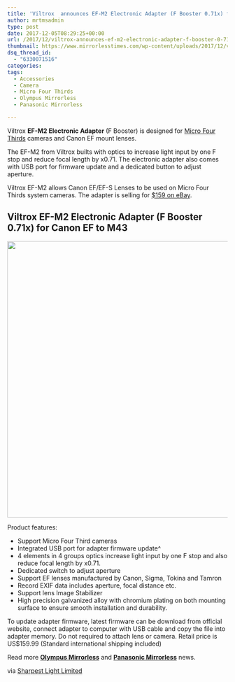 ```yaml
---
title: 'Viltrox  announces EF-M2 Electronic Adapter (F Booster 0.71x) for Canon EF to MFT'
author: mrtmsadmin
type: post
date: 2017-12-05T08:29:25+00:00
url: /2017/12/viltrox-announces-ef-m2-electronic-adapter-f-booster-0-71x-canon-ef-mft/
thumbnail: https://www.mirrorlesstimes.com/wp-content/uploads/2017/12/viltrox-announces-ef-m2-electronic-adapter-f-booster-0-71x-canon-ef-mft.jpg
dsq_thread_id:
  - "6330071516"
categories:
tags:
  - Accessories
  - Camera
  - Micro Four Thirds
  - Olympus Mirrorless
  - Panasonic Mirrorless

---
```

Viltrox **EF-M2 Electronic Adapter** (F Booster) is designed for <a href="https://www.mirrorlesstimes.com/tags/micro-four-thirds/" target="_blank" rel="noopener">Micro Four Thirds</a> cameras and Canon EF mount lenses.

The EF-M2 from Viltrox builts with optics to increase light input by one F stop and reduce focal length by x0.71. The electronic adapter also comes with USB port for firmware update and a dedicated button to adjust aperture.

Viltrox EF-M2 allows Canon EF/EF-S Lenses to be used on Micro Four Thirds system cameras. The adapter is selling for <a href="http://rover.ebay.com/rover/1/711-53200-19255-0/1?icep_ff3=9&pub=5575061265&toolid=10001&campid=5337389939&customid=&icep_uq=Viltrox+EF-M2&icep_sellerId=&icep_ex_kw=&icep_sortBy=12&icep_catId=625&icep_minPrice=&icep_maxPrice=&ipn=psmain&icep_vectorid=229466&kwid=902099&mtid=824&kw=lg" target="_blank" rel="nofollow noopener">$159 on eBay</a>.<!--more-->

## Viltrox EF-M2 Electronic Adapter (F Booster 0.71x) for Canon EF to M43

[<img class="aligncenter size-full wp-image-1505" src="https://i0.wp.com/www.mirrorlesstimes.com/wp-content/uploads/2017/12/viltrox-announces-ef-m2-electronic-adapter-f-booster-0-71x-canon-ef-mft.jpg?resize=600%2C632&#038;ssl=1" alt="" width="600" height="632" srcset="https://i0.wp.com/www.mirrorlesstimes.com/wp-content/uploads/2017/12/viltrox-announces-ef-m2-electronic-adapter-f-booster-0-71x-canon-ef-mft.jpg?w=1000&ssl=1 1000w, https://i0.wp.com/www.mirrorlesstimes.com/wp-content/uploads/2017/12/viltrox-announces-ef-m2-electronic-adapter-f-booster-0-71x-canon-ef-mft.jpg?resize=285%2C300&ssl=1 285w, https://i0.wp.com/www.mirrorlesstimes.com/wp-content/uploads/2017/12/viltrox-announces-ef-m2-electronic-adapter-f-booster-0-71x-canon-ef-mft.jpg?resize=768%2C809&ssl=1 768w, https://i0.wp.com/www.mirrorlesstimes.com/wp-content/uploads/2017/12/viltrox-announces-ef-m2-electronic-adapter-f-booster-0-71x-canon-ef-mft.jpg?resize=970%2C1022&ssl=1 970w" sizes="(max-width: 600px) 100vw, 600px" data-recalc-dims="1" />][1]

Product features:

  * Support Micro Four Third cameras
  * Integrated USB port for adapter firmware update^
  * 4 elements in 4 groups optics increase light input by one F stop and also reduce focal length by x0.71.
  * Dedicated switch to adjust aperture
  * Support EF lenses manufactured by Canon, Sigma, Tokina and Tamron
  * Record EXIF data includes aperture, focal distance etc.
  * Support lens Image Stabilizer
  * High precision galvanized alloy with chromium plating on both mounting surface to ensure smooth installation and durability.

To update adapter firmware, latest firmware can be download from official website, connect adapter to computer with USB cable and copy the file into adapter memory. Do not required to attach lens or camera. Retail price is US$159.99 (Standard international shipping included)

Read more [**Olympus Mirrorless**][2] and [**Panasonic Mirrorless**][3] news.

via <a href="https://www.facebook.com/sharpestlight/posts/1945834329011626" target="_blank" rel="nofollow external noopener noreferrer">Sharpest Light Limited</a>

 [1]: https://i0.wp.com/www.mirrorlesstimes.com/wp-content/uploads/2017/12/viltrox-announces-ef-m2-electronic-adapter-f-booster-0-71x-canon-ef-mft.jpg?ssl=1
 [2]: https://www.mirrorlesstimes.com/tags/olympus-mirrorless/
 [3]: https://www.mirrorlesstimes.com/tags/panasonic-mirrorless/